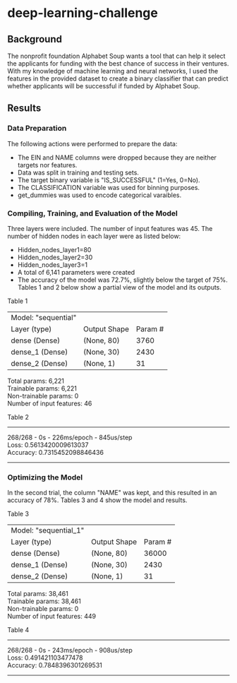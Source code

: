 # deep-learning-challenge
## Background
The nonprofit foundation Alphabet Soup wants a tool that can help it select the applicants for funding with the best chance of success in their ventures. With my knowledge of machine learning and neural networks, I used the features in the provided dataset to create a binary classifier that can predict whether applicants will be successful if funded by Alphabet Soup.
## Results
### Data Preparation
The following actions were performed to prepare the data:
- The EIN and NAME columns were dropped because they are neither targets nor features.
- Data was split in training and testing sets.
- The target binary variable is "IS_SUCCESSFUL" (1=Yes, 0=No).
- The CLASSIFICATION variable was used for binning purposes.
- get_dummies was used to encode categorical varaibles.
### Compiling, Training, and Evaluation of the Model
Three layers were included. The number of input features was 45. The number of hidden nodes in each layer were as listed below:
- Hidden_nodes_layer1=80
- Hidden_nodes_layer2=30
- Hidden_nodes_layer3=1
- A total of 6,141 parameters were created 
- The accuracy of the model was 72.7%, slightly below the target of 75%.
Tables 1 and 2 below show a partial view of the model and its outputs.

Table 1
<table>
    <tr>
        <td>Model: &quot;sequential&quot;</td>
        <td></td>
        <td></td>
    </tr>
    <tr>
        <td> Layer (type)               </td>
        <td> Output Shape              </td>
        <td>Param #   </td>
    </tr>
    <tr>
        <td> dense (Dense)</td>
        <td>(None, 80)</td>
        <td>3760</td>
    </tr>
    <tr>
        <td> dense_1 (Dense)</td>
        <td>(None, 30)</td>
        <td>2430</td>
    </tr>
    <tr>
        <td> dense_2 (Dense)</td>
        <td>(None, 1)</td>
        <td>31</td>
    </tr>
</table>

Total params: 6,221<br>
Trainable params: 6,221<br>
Non-trainable params: 0<br>
Number of input features:  46<br>

Table 2
________
268/268 - 0s - 226ms/epoch - 845us/step<br>
Loss: 0.5613420009613037<br>Accuracy: 0.7315452098846436
________


### Optimizing the Model
In the second trial, the column "NAME" was kept, and this resulted in an accuracy of 78%. Tables 3 and 4 show the model and results.

Table 3
<table>
    <tr>
        <td>Model: &quot;sequential_1&quot;</td>
        <td></td>
        <td></td>
    </tr>
    <tr>
        <td> Layer (type)               </td>
        <td> Output Shape              </td>
        <td>Param #   </td>
    </tr>
    <tr>
        <td> dense (Dense)</td>
        <td>(None, 80)</td>
        <td>36000</td>
    </tr>
    <tr>
        <td> dense_1 (Dense)</td>
        <td>(None, 30)</td>
        <td>2430</td>
    </tr>
    <tr>
        <td> dense_2 (Dense)</td>
        <td>(None, 1)</td>
        <td>31</td>
    </tr>
</table>
Total params: 38,461<br>
Trainable params: 38,461<br>
Non-trainable params: 0<br>
Number of input features:  449<br>

Table 4
________
268/268 - 0s - 243ms/epoch - 908us/step<br>
Loss: 0.491421103477478<br>Accuracy: 0.7848396301269531
________


